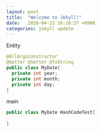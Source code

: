 ```yaml
---
layout: post
title:  "Welcome to Jekyll!"
date:   2020-04-22 16:10:37 +0900
categories: jekyll update
---
```

Entity
```java
@AllArgsConstructor
@Getter @Setter @ToString
public class MyDate{
  private int year;
  private int month;
  private int day;
}
```

main
```java
public class MyDate HashCodeTest{
  
}
```
